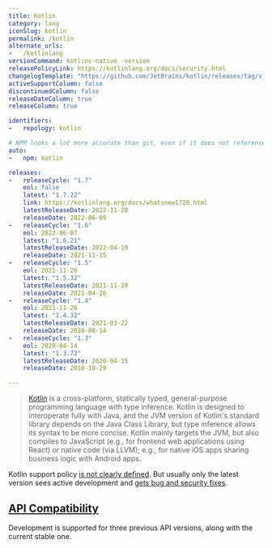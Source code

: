 ```yaml
---
title: Kotlin
category: lang
iconSlug: kotlin
permalink: /kotlin
alternate_urls:
-   /kotlinlang
versionCommand: kotlinc-native -version
releasePolicyLink: https://kotlinlang.org/docs/security.html
changelogTemplate: "https://github.com/JetBrains/kotlin/releases/tag/v__LATEST__"
activeSupportColumn: false
discontinuedColumn: false
releaseDateColumn: true
releaseColumn: true

identifiers:
-   repology: kotlin

# NPM looks a lot more accurate than git, even if it does not reference a few 1.x versions.
auto:
-   npm: kotlin

releases:
-   releaseCycle: "1.7"
    eol: false
    latest: "1.7.22"
    link: https://kotlinlang.org/docs/whatsnew1720.html
    latestReleaseDate: 2022-11-28
    releaseDate: 2022-06-09
-   releaseCycle: "1.6"
    eol: 2022-06-07
    latest: "1.6.21"
    latestReleaseDate: 2022-04-19
    releaseDate: 2021-11-15
-   releaseCycle: "1.5"
    eol: 2021-11-26
    latest: "1.5.32"
    latestReleaseDate: 2021-11-29
    releaseDate: 2021-04-26
-   releaseCycle: "1.4"
    eol: 2021-11-26
    latest: "1.4.32"
    latestReleaseDate: 2021-03-22
    releaseDate: 2020-08-14
-   releaseCycle: "1.3"
    eol: 2020-04-14
    latest: "1.3.72"
    latestReleaseDate: 2020-04-15
    releaseDate: 2018-10-29

---
```


> [Kotlin](https://kotlinlang.org/) is a cross-platform, statically typed, general-purpose programming language with type inference.
> Kotlin is designed to interoperate fully with Java, and the JVM version of Kotlin's standard library depends on the Java Class Library,
> but type inference allows its syntax to be more concise. Kotlin mainly targets the JVM, but also compiles to JavaScript
> (e.g., for frontend web applications using React) or native code (via LLVM); e.g., for native iOS apps sharing business logic with Android apps.
  
Kotlin support policy [is not clearly defined](https://discuss.kotlinlang.org/t/kotlin-support-roadmap/11454). But usually only the latest version sees active development and [gets bug and security fixes](https://kotlinlang.org/docs/kotlin-evolution.html#dealing-with-compiler-bugs).

## [API Compatibility](https://kotlinlang.org/docs/whatsnew16.html#supporting-previous-api-versions-for-a-longer-period)

Development is supported for three previous API versions, along with the current stable one.
